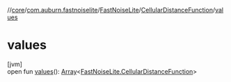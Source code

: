 //[core](../../../../index.md)/[com.auburn.fastnoiselite](../../index.md)/[FastNoiseLite](../index.md)/[CellularDistanceFunction](index.md)/[values](values.md)

# values

[jvm]\
open fun [values](values.md)(): [Array](https://kotlinlang.org/api/latest/jvm/stdlib/kotlin/-array/index.html)&lt;[FastNoiseLite.CellularDistanceFunction](index.md)&gt;
